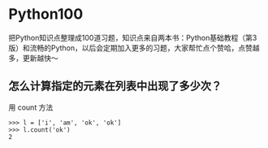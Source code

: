 # Python100
把Python知识点整理成100道习题，知识点来自两本书：Python基础教程（第3版）和流畅的Python，以后会定期加入更多的习题，大家帮忙点个赞哈，点赞越多，更新越快～

## 怎么计算指定的元素在列表中出现了多少次？

用 count 方法

```
>>> l = ['i', 'am', 'ok', 'ok']
>>> l.count('ok')
2
```
